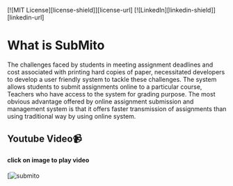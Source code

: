 [![MIT License][license-shield]][license-url]
[![LinkedIn][linkedin-shield]][linkedin-url]

# What is SubMito


The challenges faced by students in meeting assignment deadlines and cost associated with printing hard copies of paper, necessitated developers to develop a user friendly system to tackle these challenges. The system allows students to submit assignments online to a particular course, Teachers who have access to the system for grading purpose. The most obvious advantage offered by online assignment submission and management system is that it offers faster transmission of assignments than using traditional way by using online system.

## Youtube Video📹
#### click on image to play video
[![submito](https://www.youtube.com/watch?v=iOU7E4vqW20)



